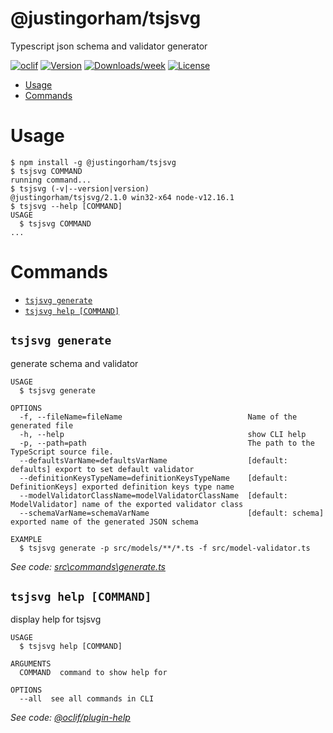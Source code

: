 @justingorham/tsjsvg
================================================

Typescript json schema and validator generator

[![oclif](https://img.shields.io/badge/cli-oclif-brightgreen.svg)](https://oclif.io)
[![Version](https://img.shields.io/npm/v/@justingorham/tsjsvg.svg)](https://npmjs.org/package/@justingorham/tsjsvg)
[![Downloads/week](https://img.shields.io/npm/dw/@justingorham/tsjsvg.svg)](https://npmjs.org/package/@justingorham/tsjsvg)
[![License](https://img.shields.io/npm/l/@justingorham/tsjsvg.svg)](https://github.com/justingorham/tsjsvg/blob/master/package.json)

<!-- toc -->
* [Usage](#usage)
* [Commands](#commands)
<!-- tocstop -->
# Usage
<!-- usage -->
```sh-session
$ npm install -g @justingorham/tsjsvg
$ tsjsvg COMMAND
running command...
$ tsjsvg (-v|--version|version)
@justingorham/tsjsvg/2.1.0 win32-x64 node-v12.16.1
$ tsjsvg --help [COMMAND]
USAGE
  $ tsjsvg COMMAND
...
```
<!-- usagestop -->
# Commands
<!-- commands -->
* [`tsjsvg generate`](#tsjsvg-generate)
* [`tsjsvg help [COMMAND]`](#tsjsvg-help-command)

## `tsjsvg generate`

generate schema and validator

```
USAGE
  $ tsjsvg generate

OPTIONS
  -f, --fileName=fileName                            Name of the generated file
  -h, --help                                         show CLI help
  -p, --path=path                                    The path to the TypeScript source file.
  --defaultsVarName=defaultsVarName                  [default: defaults] export to set default validator
  --definitionKeysTypeName=definitionKeysTypeName    [default: DefinitionKeys] exported definition keys type name
  --modelValidatorClassName=modelValidatorClassName  [default: ModelValidator] name of the exported validator class
  --schemaVarName=schemaVarName                      [default: schema] exported name of the generated JSON schema

EXAMPLE
  $ tsjsvg generate -p src/models/**/*.ts -f src/model-validator.ts
```

_See code: [src\commands\generate.ts](https://github.com/justingorham/tsjsvg/blob/v2.1.0/src\commands\generate.ts)_

## `tsjsvg help [COMMAND]`

display help for tsjsvg

```
USAGE
  $ tsjsvg help [COMMAND]

ARGUMENTS
  COMMAND  command to show help for

OPTIONS
  --all  see all commands in CLI
```

_See code: [@oclif/plugin-help](https://github.com/oclif/plugin-help/blob/v2.2.3/src\commands\help.ts)_
<!-- commandsstop -->
